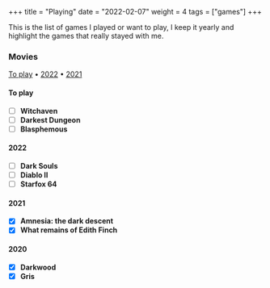 +++
title = "Playing"
date = "2022-02-07"
weight = 4
tags = ["games"]
+++

This is the list of games I played or want to play, I keep it yearly and highlight the games that really stayed with me.

### Movies

[To play](#to-play) •
[2022](#2022) •
[2021](#2021)

#### To play

<div class="checklist">

- [ ] **Witchaven**
- [ ] **Darkest Dungeon**
- [ ] **Blasphemous**

</div>

#### 2022

<div class="checklist">

- [ ] **Dark Souls**
- [ ] **Diablo II**
- [ ] **Starfox 64**

</div>

#### 2021

<div class="checklist">

- [x] **Amnesia: the dark descent**
- [x] **What remains of Edith Finch**

</div>

#### 2020

<div class="checklist">

- [x] **Darkwood**
- [x] **Gris**

</div>
